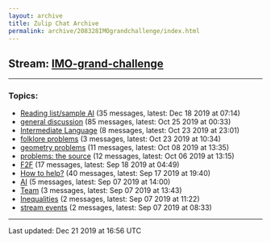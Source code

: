 ```yaml
---
layout: archive
title: Zulip Chat Archive
permalink: archive/208328IMOgrandchallenge/index.html
---
```


## Stream: [IMO-grand-challenge](http://127.0.0.1:4000/archive/208328IMOgrandchallenge/index.html)
---

### Topics:

* [Reading list/sample AI](10546ReadinglistsampleAI.html) (35 messages, latest: Dec 18 2019 at 07:14)
* [general discussion](95555generaldiscussion.html) (85 messages, latest: Oct 25 2019 at 00:33)
* [Intermediate Language](92224IntermediateLanguage.html) (8 messages, latest: Oct 23 2019 at 23:01)
* [folklore problems](12899folkloreproblems.html) (3 messages, latest: Oct 23 2019 at 10:34)
* [geometry problems](00977geometryproblems.html) (11 messages, latest: Oct 08 2019 at 13:35)
* [problems: the source](55793problemsthesource.html) (12 messages, latest: Oct 06 2019 at 13:15)
* [F2F](00479F2F.html) (17 messages, latest: Sep 18 2019 at 04:49)
* [How to help?](11834Howtohelp.html) (40 messages, latest: Sep 17 2019 at 19:40)
* [AI](35019AI.html) (5 messages, latest: Sep 07 2019 at 14:00)
* [Team](97448Team.html) (3 messages, latest: Sep 07 2019 at 13:43)
* [Inequalities](79086Inequalities.html) (2 messages, latest: Sep 07 2019 at 11:22)
* [stream events](95106streamevents.html) (2 messages, latest: Sep 07 2019 at 08:33)

<hr><p>Last updated: Dec 21 2019 at 16:56 UTC</p>